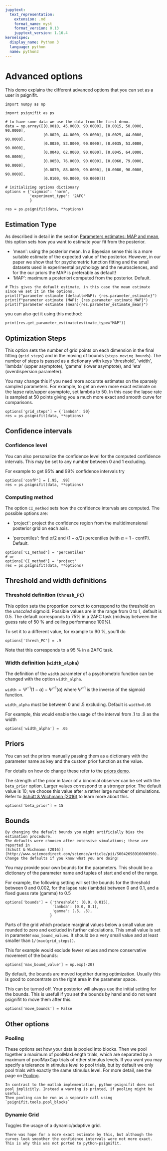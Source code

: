 ```yaml
---
jupytext:
  text_representation:
    extension: .md
    format_name: myst
    format_version: 0.13
    jupytext_version: 1.16.4
kernelspec:
  display_name: Python 3
  language: python
  name: python3
---
```


# Advanced options

This demo explains the different advanced options that you can set as a user in psignifit.

```{code-cell} ipython3
import numpy as np

import psignifit as ps

# to have some data we use the data from the first demo.
data = np.array([[0.0010, 45.0000, 90.0000], [0.0015, 50.0000, 90.0000],
                 [0.0020, 44.0000, 90.0000], [0.0025, 44.0000, 90.0000],
                 [0.0030, 52.0000, 90.0000], [0.0035, 53.0000, 90.0000],
                 [0.0040, 62.0000, 90.0000], [0.0045, 64.0000, 90.0000],
                 [0.0050, 76.0000, 90.0000], [0.0060, 79.0000, 90.0000],
                 [0.0070, 88.0000, 90.0000], [0.0080, 90.0000, 90.0000],
                 [0.0100, 90.0000, 90.0000]])

# initializing options dictionary
options = {'sigmoid': 'norm',
           'experiment_type': '2AFC'
           }

res = ps.psignifit(data, **options)
```


## Estimation Type
As described in detail in the section [Parameters estimates: MAP and mean](map_vs_mean), this option sets how you want to estimate your fit from the posterior.

- 'mean': using the posterior mean. In a Bayesian sense this is a more suitable estimate of the expected value of the posterior. However, in our paper we show that for psychometric function fitting and the small datasets used in experimental psychology and the neurosciences, and for the our priors the MAP is preferable as default!
- 'MAP': maximum a posteriori computed from the posterior. Default.

```{code-cell} ipython3
# This gives the default estimate, in this case the mean estimate since we set it in the options.
print(f"parameter estimate (default=MAP): {res.parameter_estimate}")
print(f"parameter estimate (MAP): {res.parameter_estimate_MAP}")
print(f"parameter estimate (mean){res.parameter_estimate_mean}")
```

you can also get it using this method:
```{code-cell} ipython3
print(res.get_parameter_estimate(estimate_type="MAP"))
```

## Optimization Steps
This option sets the number of grid points on each dimension in the final
fitting (`grid_steps`) and in the moving of bounds (`steps_moving_bounds`).
The number of steps is passed as a dictionary with keys 'threshold', 'width', 'lambda' (upper asymptote),
'gamma' (lower asymptote), and 'eta' (overdispersion parameter).

You may change this if you need more accurate estimates on the sparsely
sampled parameters. For example, to get an even more exact estimate on the
lapse rate/upper asymptote, set lambda to 50.
In this case the lapse rate is sampled at 50 points giving you a much more exact and smooth curve for comparisons.

```{code-cell} ipython3
options['grid_steps'] = {'lambda': 50}
res = ps.psignifit(data, **options)
```

## Confidence intervals

### Confidence level
You can also personalize the confidence level for the computed confidence intervals.
This may be set to any number between 0 and 1 excluding.

For example to get 95% **and** 99% confidence intervals try

```{code-cell} ipython3
options['confP'] = [.95, .99]
res = ps.psignifit(data, **options)
```

### Computing method

The option `CI_method` sets how the confidence intervals are computed. The possible options are:

- 'project': project the confidence region from the multidimensional posterior grid on each axis.

- 'percentiles': find $\alpha/2$ and $(1-\alpha/2)$ percentiles (with $\alpha$ = 1 - confP). Default.

```{code-cell} ipython3
options['CI_method'] = 'percentiles'
# or
options['CI_method'] = 'project'
res = ps.psignifit(data, **options)
```

## Threshold and width definitions

### Threshold definition (`thresh_PC`)

This option sets the proportion correct to correspond to the threshold on the *unscaled* sigmoid. Possible values 
are in the range from 0 to 1, default is 0.5. The default corresponds to 75\% in a 2AFC task (midway between the 
guess rate of 50 % and ceiling performance 100%).

To set it to a different value, for example to 90 %, you'll do

```{code-cell} ipython3
options['thresh_PC'] = .9
```

Note that this corresponds to a 95 \% in a 2AFC task.


### Width definition (`width_alpha`)

The definition of the `width` parameter of a psychometric function can be changed with the option `width_alpha`.

`width = `$\Psi^{-1}(1-\alpha) - \Psi^{-1}(\alpha)$ where $\Psi^{-1}$ is the inverse of the sigmoid function.

`width_alpha` must be between 0 and .5 excluding. Default is `width=0.05`

For example, this would enable the usage of the interval from .1 to .9 as the width

```{code-cell} ipython3
options['width_alpha'] = .05
```

## Priors

You can set the priors manually passing them as a dictionary with the parameter name as key and the custom prior function
as the value.

For details on how do change these refer to the [priors demo](priors).


The strength of the prior in favor of a binomial observer can be set with
the `beta_prior` option. Larger values correspond to a stronger prior.
The default value is 10; we choose this value after
a rather large number of simulations. Refer to
[Schütt & Wichmann (2016)](http://www.sciencedirect.com/science/article/pii/S0042698916000390) 
to learn more about this.

```{code-cell} ipython3
options['beta_prior'] = 15
```


## Bounds

```{warning}
By changing the default bounds you might artificially bias the estimation procedure. 
The defaults were choosen after extensive simulations; these are reported in 
[Schütt & Wichmann (2016)](http://www.sciencedirect.com/science/article/pii/S0042698916000390). 
Change the defaults if you know what you are doing!
```

You may provide your own bounds for the parameters.
This should be a dictionary of the parameter name and tuples of
start and end of the range.

For example, the following setting will set the bounds for the threshold between 0 and 0.002,
for the lapse rate (lambda) between 0 and 0.1, and a fixed guess rate (gamma) to 0.5

```{code-cell} ipython3
options['bounds'] = {'threshold': (0.0, 0.015),
                     'lambda': (0.0, 0.1),
                     'gamma': (.5, .5),
                    }
```


Parts of the grid which produce marginal values below a small value are rounded to zero 
and excluded in further calculations. This small value is set in parameter `max_bound_values`.
It should be a very small value and at least smaller than `1/(max(grid_steps))`.

This for example would exclude fewer values and more conservative
movement of the bounds:

```{code-cell} ipython3
options['max_bound_value'] = np.exp(-20)
```

By default, the bounds are moved together during optimization.
Usually this is good to concentrate on the right area
in the parameter space.

This can be turned off.
Your posterior will always use the initial setting for the bounds.
This is usefull if you set the bounds by hand and do not want
psignifit to move them after this.

```{code-cell} ipython3
options['move_bounds'] = False
```


## Other options
### Pooling

These options set how your data is pooled into blocks.
Then we pool together a maximum of poolMaxLength trials,
which are separated by a maximum of poolMaxGap trials of other stimulus levels.
If you want you may specify a tolerance in stimulus level to pool trials,
but by default we only pool trials with exactly the same stimulus level. For more detail, see the page on [Pooling](pooling_utilities).

```{note}
In contrast to the matlab implementation, python-psignifit does not pool implicitly. Instead a warning is printed, if pooling might be useful.
Then pooling can be run as a separate call using `psignifit.tools.pool_blocks`
```

### Dynamic Grid
Toggles the usage of a dynamic/adaptive grid.

```{note}
There was hope for a more exact estimate by this, but although the curves look smoother the confidence intervals were not more exact. 
This is why this was not ported to python-psignifit.
```

